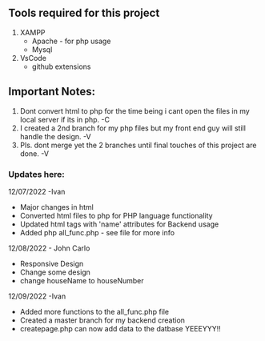 
## Tools required for this project
1. XAMPP
    * Apache - for php usage
    * Mysql
2. VsCode
    * github extensions

## Important Notes:
1. Dont convert html to php for the time being i cant open the files in my local server if its in php. -C
2. I created a 2nd branch for my php files but my front end guy will still handle the design. -V
3. Pls. dont merge yet the 2 branches until final touches of this project are done. -V

### Updates here:

12/07/2022 -Ivan
* Major changes in html 
* Converted html files to php for PHP language functionality
* Updated html tags with 'name' attributes for Backend usage 
* Added php all_func.php        - see file for more info

12/08/2022 - John Carlo
* Responsive Design
* Change some design
* change houseName to houseNumber

12/09/2022 -Ivan
* Added more functions to the all_func.php file
* Created a master branch for my backend creation
* createpage.php can now add data to the datbase YEEEYYY!!

